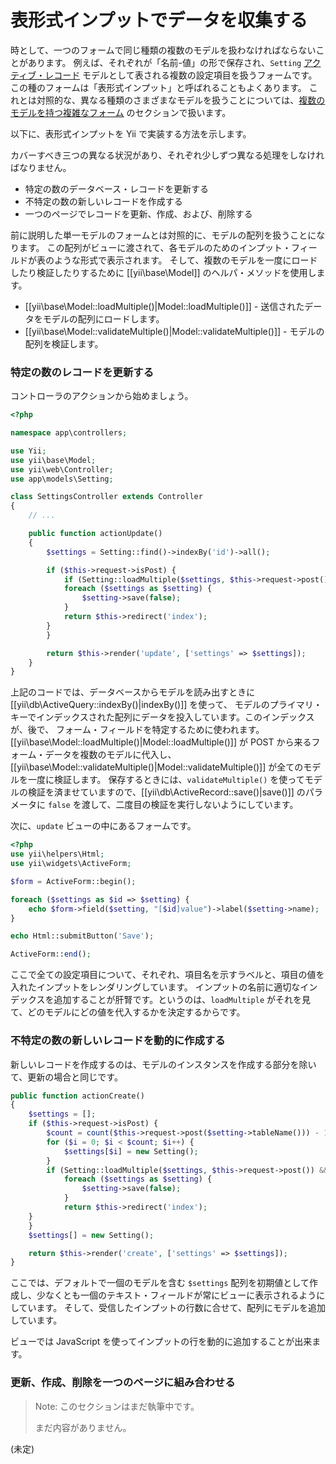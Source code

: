表形式インプットでデータを収集する
==================================

時として、一つのフォームで同じ種類の複数のモデルを扱わなければならないことがあります。
例えば、それぞれが「名前-値」の形で保存され、`Setting` [アクティブ・レコード](db-active-record.md)
モデルとして表される複数の設定項目を扱うフォームです。
この種のフォームは「表形式インプット」と呼ばれることもよくあります。
これとは対照的な、異なる種類のさまざまなモデルを扱うことについては、[複数のモデルを持つ複雑なフォーム](input-multiple-models.md) のセクションで扱います。

以下に、表形式インプットを Yii で実装する方法を示します。

カバーすべき三つの異なる状況があり、それぞれ少しずつ異なる処理をしなければなりません。
- 特定の数のデータベース・レコードを更新する
- 不特定の数の新しいレコードを作成する
- 一つのページでレコードを更新、作成、および、削除する

前に説明した単一モデルのフォームとは対照的に、モデルの配列を扱うことになります。
この配列がビューに渡されて、各モデルのためのインプット・フィールドが表のような形式で表示されます。
そして、複数のモデルを一度にロードしたり検証したりするために [[yii\base\Model]] のヘルパ・メソッドを使用します。

- [[yii\base\Model::loadMultiple()|Model::loadMultiple()]] - 送信されたデータをモデルの配列にロードします。
- [[yii\base\Model::validateMultiple()|Model::validateMultiple()]] - モデルの配列を検証します。

### 特定の数のレコードを更新する

コントローラのアクションから始めましょう。

```php
<?php

namespace app\controllers;

use Yii;
use yii\base\Model;
use yii\web\Controller;
use app\models\Setting;

class SettingsController extends Controller
{
    // ...

    public function actionUpdate()
    {
        $settings = Setting::find()->indexBy('id')->all();

        if ($this->request->isPost) {
            if (Setting::loadMultiple($settings, $this->request->post()) && Setting::validateMultiple($settings)) {
            foreach ($settings as $setting) {
                $setting->save(false);
            }
            return $this->redirect('index');
        }
        }

        return $this->render('update', ['settings' => $settings]);
    }
}
```

上記のコードでは、データベースからモデルを読み出すときに [[yii\db\ActiveQuery::indexBy()|indexBy()]] を使って、
モデルのプライマリ・キーでインデックスされた配列にデータを投入しています。このインデックスが、後で、
フォーム・フィールドを特定するために使われます。[[yii\base\Model::loadMultiple()|Model::loadMultiple()]] が
POST から来るフォーム・データを複数のモデルに代入し、[[yii\base\Model::validateMultiple()|Model::validateMultiple()]] が全てのモデルを一度に検証します。
保存するときには、`validateMultiple()` を使ってモデルの検証を済ませていますので、[[yii\db\ActiveRecord::save()|save()]]
のパラメータに `false` を渡して、二度目の検証を実行しないようにしています。

次に、`update` ビューの中にあるフォームです。

```php
<?php
use yii\helpers\Html;
use yii\widgets\ActiveForm;

$form = ActiveForm::begin();

foreach ($settings as $id => $setting) {
    echo $form->field($setting, "[$id]value")->label($setting->name);
}

echo Html::submitButton('Save');

ActiveForm::end();
```

ここで全ての設定項目について、それぞれ、項目名を示すラベルと、項目の値を入れたインプットをレンダリングしています。
インプットの名前に適切なインデックスを追加することが肝腎です。というのは、`loadMultiple` がそれを見て、どのモデルにどの値を代入するかを決定するからです。

### 不特定の数の新しいレコードを動的に作成する

新しいレコードを作成するのは、モデルのインスタンスを作成する部分を除いて、更新の場合と同じです。

```php
public function actionCreate()
{
    $settings = [];
    if ($this->request->isPost) {
        $count = count($this->request->post($setting->tableName())) - 1;
        for ($i = 0; $i < $count; $i++) {
            $settings[$i] = new Setting();
        }
        if (Setting::loadMultiple($settings, $this->request->post()) && Setting::validateMultiple($settings)) {
            foreach ($settings as $setting) {
                $setting->save(false);
            }
            return $this->redirect('index');
    }
    }
    $settings[] = new Setting();

    return $this->render('create', ['settings' => $settings]);
}
```

ここでは、デフォルトで一個のモデルを含む `$settings` 配列を初期値として作成し、少なくとも一個のテキスト・フィールドが常にビューに表示されるようにしています。
そして、受信したインプットの行数に合せて、配列にモデルを追加しています。

ビューでは JavaScript を使ってインプットの行を動的に追加することが出来ます。

### 更新、作成、削除を一つのページに組み合わせる

> Note: このセクションはまだ執筆中です。
>
> まだ内容がありません。

(未定)
